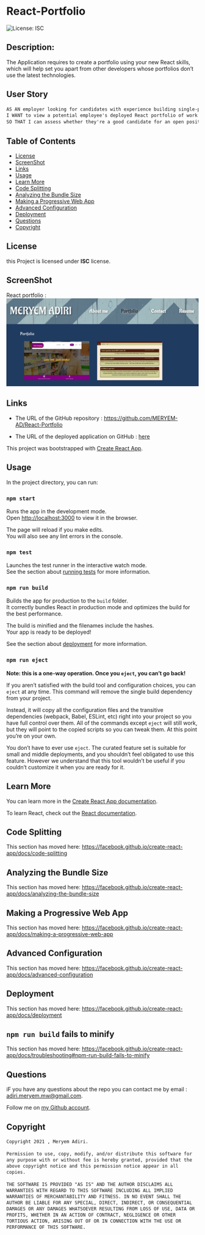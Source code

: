 # React-Portfolio
![License: ISC](https://img.shields.io/badge/license-ISC-green)

  ## Description:
The Application requires to  create a portfolio using your new React skills, which will help set you apart from other developers whose portfolios don’t use the latest technologies.

  ## User Story

```md
AS AN employer looking for candidates with experience building single-page applications
I WANT to view a potential employee's deployed React portfolio of work samples
SO THAT I can assess whether they're a good candidate for an open position
```

  ## Table of Contents 
  - [License](#license)
  - [ScreenShot](#screenShot)
  - [Links](#links)
  - [Usage](#usage)
  - [Learn More](#learn-more)
  - [Code Splitting](#code-splitting)
  - [Analyzing the Bundle Size](#analyzing-the-bundle-size)
  - [Making a Progressive Web App](#making-a-progressive-web-app)
  - [Advanced Configuration](#advanced-configuration)
  - [Deployment](#deployment)
  - [Questions](#questions)
  - [Copyright](#copyright)

  ## License
  this Project is licensed under **ISC** license.
  
  ## ScreenShot 

React portfolio :
  ![react_portfolio](./react_portfolio.png) 
 
  ## Links

  * The URL of the GitHub repository : https://github.com/MERYEM-AD/React-Portfolio

  * The URL of the deployed application on GitHub :  [here](https://meryem-ad.github.io/React-Portfolio/)

  
This project was bootstrapped with [Create React App](https://github.com/facebook/create-react-app).

## Usage

In the project directory, you can run:

### `npm start`

Runs the app in the development mode.<br />
Open [http://localhost:3000](http://localhost:3000) to view it in the browser.

The page will reload if you make edits.<br />
You will also see any lint errors in the console.

### `npm test`

Launches the test runner in the interactive watch mode.<br />
See the section about [running tests](https://facebook.github.io/create-react-app/docs/running-tests) for more information.

### `npm run build`

Builds the app for production to the `build` folder.<br />
It correctly bundles React in production mode and optimizes the build for the best performance.

The build is minified and the filenames include the hashes.<br />
Your app is ready to be deployed!

See the section about [deployment](https://facebook.github.io/create-react-app/docs/deployment) for more information.

### `npm run eject`

**Note: this is a one-way operation. Once you `eject`, you can’t go back!**

If you aren’t satisfied with the build tool and configuration choices, you can `eject` at any time. This command will remove the single build dependency from your project.

Instead, it will copy all the configuration files and the transitive dependencies (webpack, Babel, ESLint, etc) right into your project so you have full control over them. All of the commands except `eject` will still work, but they will point to the copied scripts so you can tweak them. At this point you’re on your own.

You don’t have to ever use `eject`. The curated feature set is suitable for small and middle deployments, and you shouldn’t feel obligated to use this feature. However we understand that this tool wouldn’t be useful if you couldn’t customize it when you are ready for it.

  ## Learn More

You can learn more in the [Create React App documentation](https://facebook.github.io/create-react-app/docs/getting-started).

To learn React, check out the [React documentation](https://reactjs.org/).

  ## Code Splitting

This section has moved here: https://facebook.github.io/create-react-app/docs/code-splitting

  ## Analyzing the Bundle Size

This section has moved here: https://facebook.github.io/create-react-app/docs/analyzing-the-bundle-size

  ## Making a Progressive Web App

This section has moved here: https://facebook.github.io/create-react-app/docs/making-a-progressive-web-app

  ## Advanced Configuration

This section has moved here: https://facebook.github.io/create-react-app/docs/advanced-configuration

  ## Deployment

This section has moved here: https://facebook.github.io/create-react-app/docs/deployment

  ## `npm run build` fails to minify

This section has moved here: https://facebook.github.io/create-react-app/docs/troubleshooting#npm-run-build-fails-to-minify

  
  ## Questions
  iF you have any questions about the repo you can contact me by email : adiri.meryem.mw@gmail.com.

  Follow me on [my Github account](https://github.com/MERYEM-AD).
  ## Copyright
 
```
Copyright 2021 , Meryem Adiri.

Permission to use, copy, modify, and/or distribute this software for any purpose with or without fee is hereby granted, provided that the above copyright notice and this permission notice appear in all copies.

THE SOFTWARE IS PROVIDED "AS IS" AND THE AUTHOR DISCLAIMS ALL WARRANTIES WITH REGARD TO THIS SOFTWARE INCLUDING ALL IMPLIED WARRANTIES OF MERCHANTABILITY AND FITNESS. IN NO EVENT SHALL THE AUTHOR BE LIABLE FOR ANY SPECIAL, DIRECT, INDIRECT, OR CONSEQUENTIAL DAMAGES OR ANY DAMAGES WHATSOEVER RESULTING FROM LOSS OF USE, DATA OR PROFITS, WHETHER IN AN ACTION OF CONTRACT, NEGLIGENCE OR OTHER TORTIOUS ACTION, ARISING OUT OF OR IN CONNECTION WITH THE USE OR PERFORMANCE OF THIS SOFTWARE.

```
